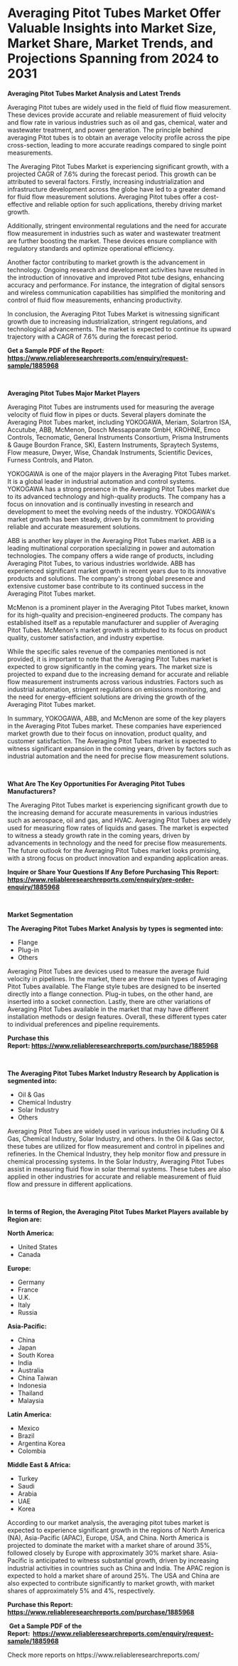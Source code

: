<p><h1>Averaging Pitot Tubes Market Offer Valuable Insights into Market Size, Market Share, Market Trends, and Projections Spanning from 2024 to 2031</h1></p><p><strong>Averaging Pitot Tubes Market Analysis and Latest Trends</strong></p>
<p><p>Averaging Pitot tubes are widely used in the field of fluid flow measurement. These devices provide accurate and reliable measurement of fluid velocity and flow rate in various industries such as oil and gas, chemical, water and wastewater treatment, and power generation. The principle behind averaging Pitot tubes is to obtain an average velocity profile across the pipe cross-section, leading to more accurate readings compared to single point measurements.</p><p>The Averaging Pitot Tubes Market is experiencing significant growth, with a projected CAGR of 7.6% during the forecast period. This growth can be attributed to several factors. Firstly, increasing industrialization and infrastructure development across the globe have led to a greater demand for fluid flow measurement solutions. Averaging Pitot tubes offer a cost-effective and reliable option for such applications, thereby driving market growth.</p><p>Additionally, stringent environmental regulations and the need for accurate flow measurement in industries such as water and wastewater treatment are further boosting the market. These devices ensure compliance with regulatory standards and optimize operational efficiency.</p><p>Another factor contributing to market growth is the advancement in technology. Ongoing research and development activities have resulted in the introduction of innovative and improved Pitot tube designs, enhancing accuracy and performance. For instance, the integration of digital sensors and wireless communication capabilities has simplified the monitoring and control of fluid flow measurements, enhancing productivity.</p><p>In conclusion, the Averaging Pitot Tubes Market is witnessing significant growth due to increasing industrialization, stringent regulations, and technological advancements. The market is expected to continue its upward trajectory with a CAGR of 7.6% during the forecast period.</p></p>
<p><strong>Get a Sample PDF of the Report:&nbsp; <a href="https://www.reliableresearchreports.com/enquiry/request-sample/1885968">https://www.reliableresearchreports.com/enquiry/request-sample/1885968</a></strong></p>
<p>&nbsp;</p>
<p><strong>Averaging Pitot Tubes Major Market Players</strong></p>
<p><p>Averaging Pitot Tubes are instruments used for measuring the average velocity of fluid flow in pipes or ducts. Several players dominate the Averaging Pitot Tubes market, including YOKOGAWA, Meriam, Solartron ISA, Accutube, ABB, McMenon, Dosch Messapparate GmbH, KROHNE, Emco Controls, Tecnomatic, General Instruments Consortium, Prisma Instruments & Gauge Bourdon France, SKI, Eastern Instruments, Spraytech Systems, Flow measure, Dwyer, Wise, Chandak Instruments, Scientific Devices, Furness Controls, and Platon.</p><p>YOKOGAWA is one of the major players in the Averaging Pitot Tubes market. It is a global leader in industrial automation and control systems. YOKOGAWA has a strong presence in the Averaging Pitot Tubes market due to its advanced technology and high-quality products. The company has a focus on innovation and is continually investing in research and development to meet the evolving needs of the industry. YOKOGAWA's market growth has been steady, driven by its commitment to providing reliable and accurate measurement solutions.</p><p>ABB is another key player in the Averaging Pitot Tubes market. ABB is a leading multinational corporation specializing in power and automation technologies. The company offers a wide range of products, including Averaging Pitot Tubes, to various industries worldwide. ABB has experienced significant market growth in recent years due to its innovative products and solutions. The company's strong global presence and extensive customer base contribute to its continued success in the Averaging Pitot Tubes market.</p><p>McMenon is a prominent player in the Averaging Pitot Tubes market, known for its high-quality and precision-engineered products. The company has established itself as a reputable manufacturer and supplier of Averaging Pitot Tubes. McMenon's market growth is attributed to its focus on product quality, customer satisfaction, and industry expertise.</p><p>While the specific sales revenue of the companies mentioned is not provided, it is important to note that the Averaging Pitot Tubes market is expected to grow significantly in the coming years. The market size is projected to expand due to the increasing demand for accurate and reliable flow measurement instruments across various industries. Factors such as industrial automation, stringent regulations on emissions monitoring, and the need for energy-efficient solutions are driving the growth of the Averaging Pitot Tubes market.</p><p>In summary, YOKOGAWA, ABB, and McMenon are some of the key players in the Averaging Pitot Tubes market. These companies have experienced market growth due to their focus on innovation, product quality, and customer satisfaction. The Averaging Pitot Tubes market is expected to witness significant expansion in the coming years, driven by factors such as industrial automation and the need for precise flow measurement solutions.</p></p>
<p>&nbsp;</p>
<p><strong>What Are The Key Opportunities For Averaging Pitot Tubes Manufacturers?</strong></p>
<p><p>The Averaging Pitot Tubes market is experiencing significant growth due to the increasing demand for accurate measurements in various industries such as aerospace, oil and gas, and HVAC. Averaging Pitot Tubes are widely used for measuring flow rates of liquids and gases. The market is expected to witness a steady growth rate in the coming years, driven by advancements in technology and the need for precise flow measurements. The future outlook for the Averaging Pitot Tubes market looks promising, with a strong focus on product innovation and expanding application areas.</p></p>
<p><strong>Inquire or Share Your Questions If Any Before Purchasing This Report: <a href="https://www.reliableresearchreports.com/enquiry/pre-order-enquiry/1885968">https://www.reliableresearchreports.com/enquiry/pre-order-enquiry/1885968</a></strong></p>
<p>&nbsp;</p>
<p><strong>Market Segmentation</strong></p>
<p><strong>The Averaging Pitot Tubes Market Analysis by types is segmented into:</strong></p>
<p><ul><li>Flange</li><li>Plug-in</li><li>Others</li></ul></p>
<p><p>Averaging Pitot Tubes are devices used to measure the average fluid velocity in pipelines. In the market, there are three main types of Averaging Pitot Tubes available. The Flange style tubes are designed to be inserted directly into a flange connection. Plug-in tubes, on the other hand, are inserted into a socket connection. Lastly, there are other variations of Averaging Pitot Tubes available in the market that may have different installation methods or design features. Overall, these different types cater to individual preferences and pipeline requirements.</p></p>
<p><strong>Purchase this Report:&nbsp;<a href="https://www.reliableresearchreports.com/purchase/1885968">https://www.reliableresearchreports.com/purchase/1885968</a></strong></p>
<p>&nbsp;</p>
<p><strong>The Averaging Pitot Tubes Market Industry Research by Application is segmented into:</strong></p>
<p><ul><li>Oil & Gas</li><li>Chemical Industry</li><li>Solar Industry</li><li>Others</li></ul></p>
<p><p>Averaging Pitot Tubes are widely used in various industries including Oil & Gas, Chemical Industry, Solar Industry, and others. In the Oil & Gas sector, these tubes are utilized for flow measurement and control in pipelines and refineries. In the Chemical Industry, they help monitor flow and pressure in chemical processing systems. In the Solar Industry, Averaging Pitot Tubes assist in measuring fluid flow in solar thermal systems. These tubes are also applied in other industries for accurate and reliable measurement of fluid flow and pressure in different applications.</p></p>
<p>&nbsp;</p>
<p><strong>In terms of Region, the Averaging Pitot Tubes Market Players available by Region are:</strong></p>
<p>
    <p> <strong> North America: </strong>
        <ul>
            <li>United States</li>
            <li>Canada</li>
        </ul>
        </p> 
    <p> <strong> Europe: </strong>
        <ul>
            <li>Germany</li>
            <li>France</li>
            <li>U.K.</li>
            <li>Italy</li>
            <li>Russia</li>
        </ul>
        </p> 
    <p> <strong> Asia-Pacific: </strong>
        <ul>
            <li>China</li>
            <li>Japan</li>
            <li>South Korea</li>
            <li>India</li>
            <li>Australia</li>
            <li>China Taiwan</li>
            <li>Indonesia</li>
            <li>Thailand</li>
            <li>Malaysia</li>
        </ul>
        </p> 
    <p> <strong> Latin America: </strong>
        <ul>
            <li>Mexico</li>
            <li>Brazil</li>
            <li>Argentina Korea</li>
            <li>Colombia</li>
        </ul>
        </p> 
    <p> <strong> Middle East & Africa: </strong>
        <ul>
            <li>Turkey</li>
            <li>Saudi</li>
            <li>Arabia</li>
            <li>UAE</li>
            <li>Korea</li>
        </ul>
    </p>
    </p>
<p><p>According to our market analysis, the averaging pitot tubes market is expected to experience significant growth in the regions of North America (NA), Asia-Pacific (APAC), Europe, USA, and China. North America is projected to dominate the market with a market share of around 35%, followed closely by Europe with approximately 30% market share. Asia-Pacific is anticipated to witness substantial growth, driven by increasing industrial activities in countries such as China and India. The APAC region is expected to hold a market share of around 25%. The USA and China are also expected to contribute significantly to market growth, with market shares of approximately 5% and 4%, respectively.</p></p>
<p><strong>Purchase this Report: <a href="https://www.reliableresearchreports.com/purchase/1885968">https://www.reliableresearchreports.com/purchase/1885968</a></strong></p>
<p>&nbsp;<strong>Get a Sample PDF of the Report:&nbsp;&nbsp;<a href="https://www.reliableresearchreports.com/enquiry/request-sample/1885968">https://www.reliableresearchreports.com/enquiry/request-sample/1885968</a></strong></p>
<p><strong></strong></p>
<p>Check more reports on https://www.reliableresearchreports.com/</p>